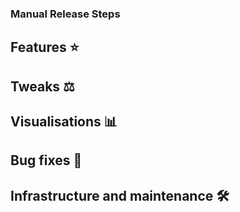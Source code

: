 ### Manual Release Steps

## Features ⭐



## Tweaks ⚖️



## Visualisations 📊 



## Bug fixes 🐛



## Infrastructure and maintenance 🛠️



<!--

# Instructions

Name this PR `Release <year>-<week number>` (e.g. `Release 2023-50`). See https://www.calendar-365.com/week-number.html for the current week number.

Release process documentation: https://beyond-essential.slab.com/posts/release-process-j4ersmrg

# Example entries

- RN-977: Allow downloading the generated QR code in Meditrak App
- (no issue) #4695

-->
